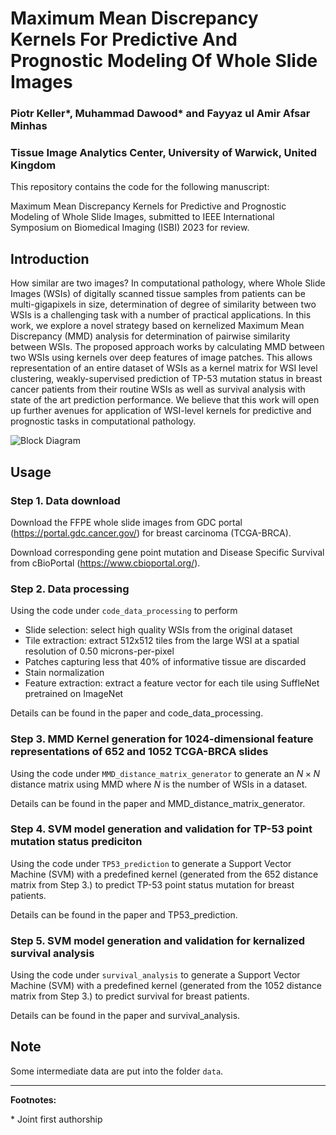 # Maximum Mean Discrepancy Kernels For Predictive And Prognostic Modeling Of Whole Slide Images
### Piotr Keller*, Muhammad Dawood* and Fayyaz ul Amir Afsar Minhas
### Tissue Image Analytics Center, University of Warwick, United Kingdom

This repository contains the code for the following manuscript:

Maximum Mean Discrepancy Kernels for Predictive and Prognostic Modeling of Whole Slide Images, submitted to IEEE International Symposium on Biomedical Imaging (ISBI) 2023 for review.

## Introduction
How similar are two images? In computational pathology, where Whole Slide Images (WSIs) of digitally scanned tissue samples from patients can be multi-gigapixels in size, determination of degree of similarity between two WSIs is a challenging task with a number of practical applications. In this work, we explore a novel strategy based on kernelized Maximum Mean Discrepancy (MMD) analysis for determination of pairwise similarity between WSIs. The proposed approach works by calculating MMD between two WSIs using kernels over deep features of image patches. This allows representation of an entire dataset of WSIs as a kernel matrix for WSI level clustering, weakly-supervised prediction of TP-53 mutation status in breast cancer patients from their routine WSIs as well as survival analysis with state of the art prediction performance. We believe that this work will open up further avenues for application of WSI-level kernels for predictive and prognostic tasks in computational pathology.

<img src="workflow.png" alt="Block Diagram"/>

## Usage
### Step 1. Data download
Download the FFPE whole slide images from GDC portal (https://portal.gdc.cancer.gov/) for breast carcinoma (TCGA-BRCA).

Download corresponding gene point mutation and Disease Specific Survival from cBioPortal (https://www.cbioportal.org/).
### Step 2. Data processing
Using the code under `code_data_processing` to perform

- Slide selection: select high quality WSIs from the original dataset 
- Tile extraction: extract 512x512 tiles from the large WSI at a spatial resolution of 0.50 microns-per-pixel
- Patches capturing less that 40% of informative tissue are discarded
- Stain normalization
- Feature extraction: extract a feature vector for each tile using SuffleNet pretrained on ImageNet


Details can be found in the paper and code_data_processing.
### Step 3. MMD Kernel generation for 1024-dimensional feature representations of 652 and 1052 TCGA-BRCA slides 

Using the code under `MMD_distance_matrix_generator` to generate an $N \times N$ distance matrix using MMD where $N$ is the number of WSIs in a dataset.

Details can be found in the paper and MMD_distance_matrix_generator.

### Step 4. SVM model generation and validation for TP-53 point mutation status prediciton

Using the code under `TP53_prediction` to generate a Support Vector Machine (SVM) with a predefined kernel (generated from the 652 distance matrix from Step 3.) to predict TP-53 point status mutation for breast patients.

Details can be found in the paper and TP53_prediction.

### Step 5. SVM model generation and validation for kernalized survival analysis

Using the code under `survival_analysis` to generate a Support Vector Machine (SVM) with a predefined kernel (generated from the 1052 distance matrix from Step 3.) to predict survival for breast patients.

Details can be found in the paper and survival_analysis.

## Note

Some intermediate data are put into the folder `data`.

--------

**Footnotes:**


\* Joint first authorship
